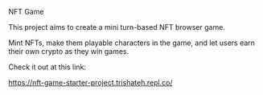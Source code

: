 NFT Game 

This project aims to create a mini turn-based NFT browser game.

Mint NFTs, make them playable characters in the game, and let users earn their own crypto as they win games.


Check it out at this link:

https://nft-game-starter-project.trishateh.repl.co/

